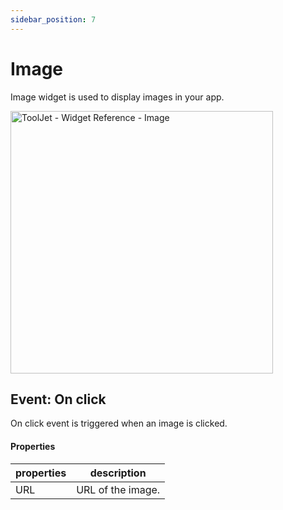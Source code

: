 ```yaml
---
sidebar_position: 7
---
```


# Image

Image widget is used to display images in your app. 


<img class="screenshot-full" src="/img/widgets/image/image.gif" alt="ToolJet - Widget Reference - Image" height="420"/>

## Event: On click

On click event is triggered when an image is clicked.

#### Properties

| properties      | description |
| ----------- | ----------- |
| URL | URL of the image.  |